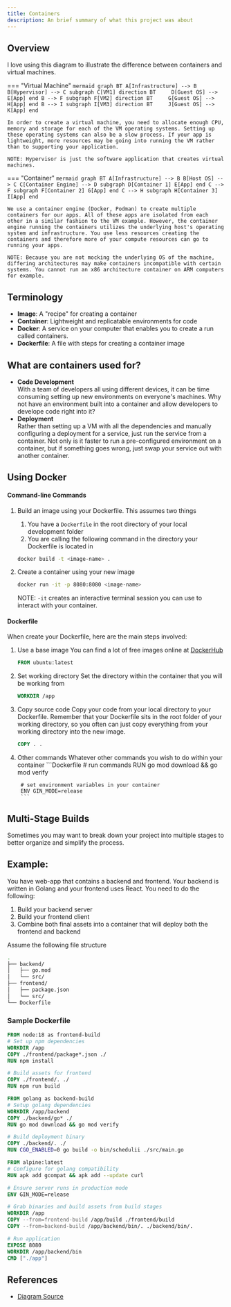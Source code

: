```yaml
---
title: Containers
description: An brief summary of what this project was about
---
```

## Overview

I love using this diagram to illustrate the difference between containers and virtual machines. 

=== "Virtual Machine"
    ```mermaid
    graph BT
        A[Infrastructure] --> B
        B[Hypervisor] --> C
        subgraph C[VM1]
            direction BT    
            D[Guest OS] --> E[App]
        end
        B --> F
        subgraph F[VM2]
            direction BT    
            G[Guest OS] --> H[App]
        end
        B --> I
        subgraph I[VM3]
            direction BT    
            J[Guest OS] --> K[App]
        end
    ```

    In order to create a virtual machine, you need to allocate enough CPU, memory and storage for each of the VM operating systems. Setting up these operating systems can also be a slow process. If your app is lightweight, more resources may be going into running the VM rather than to supporting your application. 

    NOTE: Hypervisor is just the software application that creates virtual machines. 



=== "Container"
    ```mermaid
    graph BT
        A[Infrastructure] --> B
        B[Host OS] --> C
        C[Container Engine] --> D
        subgraph D[Container 1]
            E[App]
        end
        C --> F
        subgraph F[Container 2]
            G[App]
        end
        C --> H
        subgraph H[Container 3]
            I[App]
        end
    ```

    We use a container engine (Docker, Podman) to create multiple containers for our apps. All of these apps are isolated from each other in a similar fashion to the VM example. However, the container engine running the containers utilizes the underlying host's operating system and infrastructure. You use less resources creating the containers and therefore more of your compute resources can go to running your apps. 

    NOTE: Because you are not mocking the underlying OS of the machine, differing architectures may make containers incompatible with certain systems. You cannot run an x86 architecture container on ARM computers for example. 

## Terminology
* **Image**: A "recipe" for creating a container  
* **Container**: Lightweight and replicatable environments for code   
* **Docker**: A service on your computer that enables you to create a run  called containers.   
* **Dockerfile**: A file with steps for creating a container image

## What are containers used for?
- **Code Development**  
    With a team of developers all using different devices, it can be time consuming setting up new environments on everyone's machines. Why not have an environment built into a container and allow developers to develope code right into it?
- **Deployment**  
    Rather than setting up a VM with all the dependencies and manually configuring a deployment for a service, just run the service from a container. Not only is it faster to run a pre-configured environment on a container, but if something goes wrong, just swap your service out with another container. 

## Using Docker

#### Command-line Commands
1. Build an image using your Dockerfile. This assumes two things
      1. You have a `Dockerfile` in the root directory of your local development folder
      2. You are calling the following command in the directory your Dockerfile is located in

    ```bash
    docker build -t <image-name> .
    ```

2. Create a container using your new image

    ```bash
    docker run -it -p 8080:8080 <image-name>
    ```

    NOTE: `-it` creates an interactive terminal session you can use to interact with your container. 

#### Dockerfile
When create your Dockerfile, here are the main steps involved:  

1. Use a base image
    You can find a lot of free images online at [DockerHub](https://hub.docker.com/)

    ```Dockerfile
    FROM ubuntu:latest
    ```

2. Set working directory
    Set the directory within the container that you will be working from

    ```Dockerfile
    WORKDIR /app
    ```

3. Copy source code 
    Copy your code from your local directory to your Dockerfile. Remember that your Dockerfile sits in the root folder of your working directory, so you often can just copy everything from your working directory into the new image. 

    ```Dockerfile
    COPY . .
    ```

4. Other commands
    Whatever other commands you wish to do within your container
        ```Dockerfile
        # run commands
        RUN go mod download && go mod verify 

        # set environment variables in your container
        ENV GIN_MODE=release
        ```

## Multi-Stage Builds
Sometimes you may want to break down your project into multiple stages to better organize and simplify the process. 

## Example:
You have web-app that contains a backend and frontend. Your backend is written in Golang and your frontend uses React. You need to do the following:

1. Build your backend server
2. Build your frontend client
3. Combine both final assets into a container that will deploy both the frontend and backend

Assume the following file structure

```bash
.
├── backend/
│   ├── go.mod
│   └── src/
├── frontend/
│   ├── package.json
│   └── src/
└── Dockerfile
```

### Sample Dockerfile
```Dockerfile
FROM node:18 as frontend-build
# Set up npm dependencies
WORKDIR /app
COPY ./frontend/package*.json ./
RUN npm install

# Build assets for frontend
COPY ./frontend/. ./
RUN npm run build

FROM golang as backend-build
# Setup golang dependencies
WORKDIR /app/backend
COPY ./backend/go* ./
RUN go mod download && go mod verify

# Build deployment binary
COPY ./backend/. ./
RUN CGO_ENABLED=0 go build -o bin/schedulii ./src/main.go

FROM alpine:latest
# Configure for golang compatibility
RUN apk add gcompat && apk add --update curl

# Ensure server runs in production mode
ENV GIN_MODE=release

# Grab binaries and build assets from build stages
WORKDIR /app
COPY --from=frontend-build /app/build ./frontend/build
COPY --from=backend-build /app/backend/bin/. ./backend/bin/.

# Run application
EXPOSE 8080
WORKDIR /app/backend/bin
CMD ["./app"]
```

## References
* [Diagram Source](https://www.docker.com/resources/what-container/)

